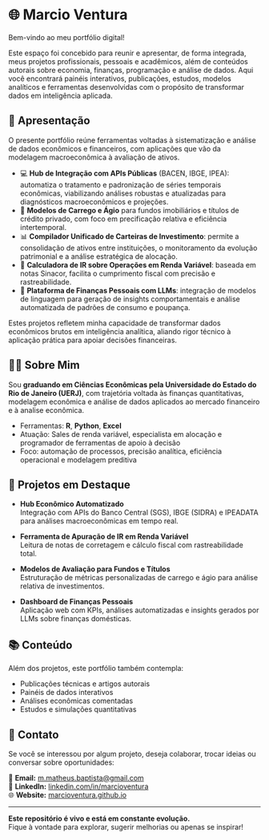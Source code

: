 # 🌐 Marcio Ventura

Bem-vindo ao meu portfólio digital!

Este espaço foi concebido para reunir e apresentar, de forma integrada, meus projetos profissionais, pessoais e acadêmicos, além de conteúdos autorais sobre economia, finanças, programação e análise de dados. Aqui você encontrará painéis interativos, publicações, estudos, modelos analíticos e ferramentas desenvolvidas com o propósito de transformar dados em inteligência aplicada.

## 📌 Apresentação

O presente portfólio reúne ferramentas voltadas à sistematização e análise de dados econômicos e financeiros, com aplicações que vão da modelagem macroeconômica à avaliação de ativos.

- 💻 **Hub de Integração com APIs Públicas** (BACEN, IBGE, IPEA): automatiza o tratamento e padronização de séries temporais econômicas, viabilizando análises robustas e atualizadas para diagnósticos macroeconômicos e projeções.
- 🧮 **Modelos de Carrego e Ágio** para fundos imobiliários e títulos de crédito privado, com foco em precificação relativa e eficiência intertemporal.
- 📊 **Compilador Unificado de Carteiras de Investimento**: permite a consolidação de ativos entre instituições, o monitoramento da evolução patrimonial e a análise estratégica de alocação.
- 🧾 **Calculadora de IR sobre Operações em Renda Variável**: baseada em notas Sinacor, facilita o cumprimento fiscal com precisão e rastreabilidade.
- 🧠 **Plataforma de Finanças Pessoais com LLMs**: integração de modelos de linguagem para geração de insights comportamentais e análise automatizada de padrões de consumo e poupança.

Estes projetos refletem minha capacidade de transformar dados econômicos brutos em inteligência analítica, aliando rigor técnico à aplicação prática para apoiar decisões financeiras.

## 👨‍💼 Sobre Mim

Sou **graduando em Ciências Econômicas pela Universidade do Estado do Rio de Janeiro (UERJ)**, com trajetória voltada às finanças quantitativas, modelagem econômica e análise de dados aplicados ao mercado financeiro e à analise econômica.

- Ferramentas: **R**, **Python**, **Excel**
- Atuação: Sales de renda variável, especialista em alocação e programador de ferramentas de apoio à decisão
- Foco: automação de processos, precisão analítica, eficiência operacional e modelagem preditiva

## 🚀 Projetos em Destaque

- **Hub Econômico Automatizado**  
  Integração com APIs do Banco Central (SGS), IBGE (SIDRA) e IPEADATA para análises macroeconômicas em tempo real.

- **Ferramenta de Apuração de IR em Renda Variável**  
  Leitura de notas de corretagem e cálculo fiscal com rastreabilidade total.

- **Modelos de Avaliação para Fundos e Títulos**  
  Estruturação de métricas personalizadas de carrego e ágio para análise relativa de investimentos.

- **Dashboard de Finanças Pessoais**  
  Aplicação web com KPIs, análises automatizadas e insights gerados por LLMs sobre finanças domésticas.

## 📚 Conteúdo

Além dos projetos, este portfólio também contempla:

- Publicações técnicas e artigos autorais
- Painéis de dados interativos
- Análises econômicas comentadas
- Estudos e simulações quantitativas

## 🤝 Contato

Se você se interessou por algum projeto, deseja colaborar, trocar ideias ou conversar sobre oportunidades:

📧 **Email:** m.matheus.baptista@gmail.com  
🔗 **LinkedIn:** [linkedin.com/in/marcioventura](https://www.linkedin.com/in/marciomvbaptista/)  
🌐 **Website:** [marcioventura.github.io](https://marcioventura.com.br)

---

**Este repositório é vivo e está em constante evolução.**  
Fique à vontade para explorar, sugerir melhorias ou apenas se inspirar!

